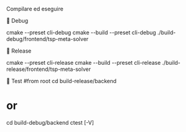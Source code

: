 Compilare ed eseguire 

🔹 Debug

cmake --preset cli-debug
cmake --build --preset cli-debug
./build-debug/frontend/tsp-meta-solver

🔹 Release

cmake --preset cli-release
cmake --build --preset cli-release
./build-release/frontend/tsp-meta-solver

🔹 Test
#from root
cd build-release/backend 
# or
cd build-debug/backend 
ctest [-V]